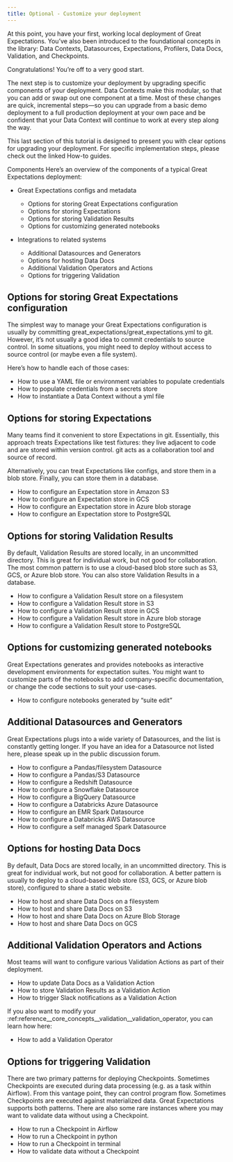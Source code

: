 ```yaml
---
title: Optional - Customize your deployment
---
```


At this point, you have your first, working local deployment of Great Expectations. You’ve also been introduced to the foundational concepts in the library: Data Contexts, Datasources, Expectations, Profilers, Data Docs, Validation, and Checkpoints.

Congratulations! You’re off to a very good start.

The next step is to customize your deployment by upgrading specific components of your deployment. Data Contexts make this modular, so that you can add or swap out one component at a time. Most of these changes are quick, incremental steps—so you can upgrade from a basic demo deployment to a full production deployment at your own pace and be confident that your Data Context will continue to work at every step along the way.

This last section of this tutorial is designed to present you with clear options for upgrading your deployment. For specific implementation steps, please check out the linked How-to guides.

Components
Here’s an overview of the components of a typical Great Expectations deployment:

* Great Expectations configs and metadata
  * Options for storing Great Expectations configuration
  * Options for storing Expectations
  * Options for storing Validation Results
  * Options for customizing generated notebooks

* Integrations to related systems
  * Additional Datasources and Generators
  * Options for hosting Data Docs
  * Additional Validation Operators and Actions
  * Options for triggering Validation

## Options for storing Great Expectations configuration
The simplest way to manage your Great Expectations configuration is usually by committing great_expectations/great_expectations.yml to git. However, it’s not usually a good idea to commit credentials to source control. In some situations, you might need to deploy without access to source control (or maybe even a file system).

Here’s how to handle each of those cases:

* How to use a YAML file or environment variables to populate credentials
* How to populate credentials from a secrets store
* How to instantiate a Data Context without a yml file

## Options for storing Expectations
Many teams find it convenient to store Expectations in git. Essentially, this approach treats Expectations like test fixtures: they live adjacent to code and are stored within version control. git acts as a collaboration tool and source of record.

Alternatively, you can treat Expectations like configs, and store them in a blob store. Finally, you can store them in a database.

* How to configure an Expectation store in Amazon S3
* How to configure an Expectation store in GCS
* How to configure an Expectation store in Azure blob storage
* How to configure an Expectation store to PostgreSQL

## Options for storing Validation Results
By default, Validation Results are stored locally, in an uncommitted directory. This is great for individual work, but not good for collaboration. The most common pattern is to use a cloud-based blob store such as S3, GCS, or Azure blob store. You can also store Validation Results in a database.

* How to configure a Validation Result store on a filesystem
* How to configure a Validation Result store in S3
* How to configure a Validation Result store in GCS
* How to configure a Validation Result store in Azure blob storage
* How to configure a Validation Result store to PostgreSQL

## Options for customizing generated notebooks
Great Expectations generates and provides notebooks as interactive development environments for expectation suites. You might want to customize parts of the notebooks to add company-specific documentation, or change the code sections to suit your use-cases.

* How to configure notebooks generated by “suite edit”

## Additional Datasources and Generators
Great Expectations plugs into a wide variety of Datasources, and the list is constantly getting longer. If you have an idea for a Datasource not listed here, please speak up in the public discussion forum.

* How to configure a Pandas/filesystem Datasource
* How to configure a Pandas/S3 Datasource
* How to configure a Redshift Datasource
* How to configure a Snowflake Datasource
* How to configure a BigQuery Datasource
* How to configure a Databricks Azure Datasource
* How to configure an EMR Spark Datasource
* How to configure a Databricks AWS Datasource
* How to configure a self managed Spark Datasource

## Options for hosting Data Docs
By default, Data Docs are stored locally, in an uncommitted directory. This is great for individual work, but not good for collaboration. A better pattern is usually to deploy to a cloud-based blob store (S3, GCS, or Azure blob store), configured to share a static website.

* How to host and share Data Docs on a filesystem
* How to host and share Data Docs on S3
* How to host and share Data Docs on Azure Blob Storage
* How to host and share Data Docs on GCS

## Additional Validation Operators and Actions
Most teams will want to configure various Validation Actions as part of their deployment.

* How to update Data Docs as a Validation Action
* How to store Validation Results as a Validation Action
* How to trigger Slack notifications as a Validation Action

If you also want to modify your :ref:reference__core_concepts__validation__validation_operator, you can learn how here:

* How to add a Validation Operator

## Options for triggering Validation

There are two primary patterns for deploying Checkpoints. Sometimes Checkpoints are executed during data processing (e.g. as a task within Airflow). From this vantage point, they can control program flow. Sometimes Checkpoints are executed against materialized data. Great Expectations supports both patterns. There are also some rare instances where you may want to validate data without using a Checkpoint.

* How to run a Checkpoint in Airflow
* How to run a Checkpoint in python
* How to run a Checkpoint in terminal
* How to validate data without a Checkpoint


